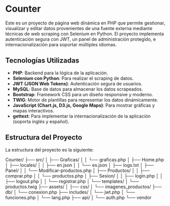 # Counter

Este es un proyecto de página web dinámica en PHP que permite gestionar, visualizar y editar datos provenientes de una fuente externa mediante técnicas de web scraping con Selenium en Python. El proyecto implementa autenticación segura con JWT, un panel de administración protegido, e internacionalización para soportar múltiples idiomas.

## Tecnologías Utilizadas

- **PHP**: Backend para la lógica de la aplicación.
- **Selenium con Python**: Para realizar el scraping de datos.
- **JWT (JSON Web Tokens)**: Autenticación segura de usuarios.
- **MySQL**: Base de datos para almacenar los datos scrapeados.
- **Bootstrap**: Framework CSS para un diseño responsive y moderno.
- **TWIG**: Motor de plantillas para representar los datos dinámicamente.
- **JavaScript (Chart.js, D3.js, Google Maps)**: Para mostrar gráficas y mapas interactivos.
- **gettext**: Para implementar la internacionalización de la aplicación (soporta inglés y español).

## Estructura del Proyecto

La estructura del proyecto es la siguiente:

Counter/
├── src/
│   ├── Graficas/
│   │   └── graficas.php
│   ├── Home.php
│   ├── locales/
│   │   ├── en.json
│   │   └── es.json
│   ├── logs.txt
│   ├── Panel/
│   │   └── Modificar-productos.php
│   ├── Productos/
│   │   ├── comprar.php
│   │   └── productos.php
│   ├── Sesion/
│   │   ├── login.php
│   │   ├── logout.php
│   │   └── registrar.php
│   └── templates/
│       └── productos.twig
├── assets/
│   ├── css/
│   └── imagenes_productos/
├── db/
│   └── conexion.php
├── includes/
│   └── jwt.php
│   └── funciones.php
│   └── lang.php
├── api/
│   └── auth.php
└── vendor

